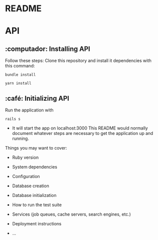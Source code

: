 # README
# API

## :computador: Installing API

Follow these steps:
Clone this repository and install it dependencies with this command:
```
bundle install
```
```
yarn install
```

## :café: Initializing API
Run the application with
```
rails s
```

* It will start the app on localhost:3000
This README would normally document whatever steps are necessary to get the
application up and running.

Things you may want to cover:

* Ruby version

* System dependencies

* Configuration

* Database creation

* Database initialization

* How to run the test suite

* Services (job queues, cache servers, search engines, etc.)

* Deployment instructions

* ...
